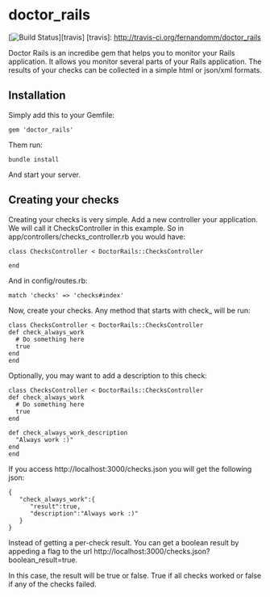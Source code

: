 # doctor\_rails

[![Build Status](https://api.travis-ci.org/fernandomm/doctor_rails.png?branch=master)][travis]
[travis]: http://travis-ci.org/fernandomm/doctor_rails

Doctor Rails is an incredibe gem that helps you to monitor your Rails application. It allows you monitor several parts of your Rails application. The results of your checks can be collected in a simple html or json/xml formats.

## Installation

Simply add this to your Gemfile:

    gem 'doctor_rails'

Them run:

    bundle install

And start your server.

## Creating your checks

Creating your checks is very simple. Add a new controller your application. We will call it ChecksController in this example. So in app/controllers/checks_controller.rb you would have:

	class ChecksController < DoctorRails::ChecksController

	end

And in config/routes.rb:

    match 'checks' => 'checks#index'

Now, create your checks. Any method that starts with check_ will be run:

	class ChecksController < DoctorRails::ChecksController
    def check_always_work
      # Do something here
      true
    end
	end

Optionally, you may want to add a description to this check:

	class ChecksController < DoctorRails::ChecksController
    def check_always_work
      # Do something here
      true
    end

    def check_always_work_description
      "Always work :)"
    end
	end

If you access http://localhost:3000/checks.json you will get the following json:

	{
	   "check_always_work":{
	      "result":true,
	      "description":"Always work :)"
	   }
	}

Instead of getting a per-check result. You can get a boolean result by appeding a flag to the url http://localhost:3000/checks.json?boolean_result=true.

In this case, the result will be true or false. True if all checks worked or false if any of the checks failed.

